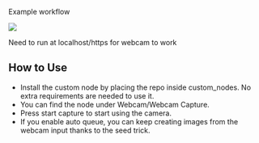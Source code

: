 Example workflow

![](workflow-example.png)

Need to run at localhost/https for webcam to work

## How to Use

* Install the custom node by placing the repo inside custom_nodes. No extra requirements are needed to use it. 
* You can find the node under Webcam/Webcam Capture.
* Press start capture to start using the camera.
* If you enable auto queue, you can keep creating images from the webcam input thanks to the seed trick.

